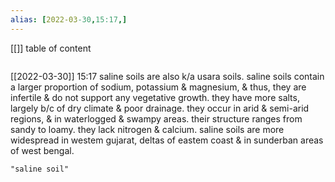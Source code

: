 ```yaml
---
alias: [2022-03-30,15:17,]
---
```

[[]]
table of content
```toc
```

[[2022-03-30]] 15:17
saline soils are also k/a usara soils.
saline soils contain a larger proportion of sodium, potassium & magnesium, & thus, they are infertile & do not support any vegetative growth.
they have more salts, largely  b/c of dry climate & poor drainage.
they occur in arid & semi-arid regions, & in waterlogged & swampy areas.
their structure ranges from sandy to loamy.
they lack nitrogen & calcium.
saline soils are more widespread in westem gujarat, deltas of eastem coast & in sunderban areas of west bengal.
```query
"saline soil"
```